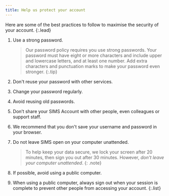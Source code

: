 ```yaml
---
title: Help us protect your account
---
```


Here are some of the best practices to follow to maximise the security of your account.
{:.lead}

1. Use a strong password.

   > Our password policy requires you use strong passwords. Your password must have eight or more characters and include upper and lowercase letters, and at least one number. Add extra characters and punctuation marks to make your password even stronger.
   {:.tip}

2. Don't reuse your password with other services.
3. Change your password regularly.
4. Avoid reusing old passwords.
5. Don’t share your SIMS Account with other people, even colleagues or support staff.
6. We recommend that you don't save your username and password in your browser.
7. Do not leave SIMS open on your computer unattended.

    > To help keep your data secure, we lock your screen after 20 minutes, then sign you out after 30 minutes. However, *don't leave your computer unattended*.
    {: .note}

8. If possible, avoid using a public computer.
9. When using a public computer, always sign out when your session is complete to prevent other people from accessing your account.
{:.list}
